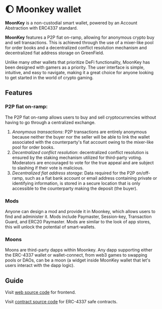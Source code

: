 # :moon: Moonkey wallet

**MoonKey** is a non-custodial smart wallet, powered by an Account Abstraction with ERC4337 standard.

**MoonKey** features a P2P fiat on-ramp, allowing for anonymous crypto buy and sell transactions. This is achieved through the use of a mixer-like pool for order books and a decentralized conflict resolution mechanism and decentralized fiat address storage on GreenField.

Unlike many other wallets that prioritize DeFi functionality, MoonKey has been designed with gamers as a priority. The user interface is simple, intuitive, and easy to navigate, making it a great choice for anyone looking to get started in the world of crypto gaming.

## Features

### P2P fiat on-ramp: 

The P2P fiat on-ramp allows users to buy and sell cryptocurrencies without having to go through a centralized exchange.

1. _Anonymous transactions_: P2P transactions are entirely anonymous because neither the buyer nor the seller will be able to link the wallet associated with the counterparty's fiat account owing to the mixer-like pool for order books.
2. _Decentralized conflict resolution_: decentralized conflict resolution is ensured by the staking mechanism utilized for third-party voting. Moderators are encouraged to vote for the true appeal and are subject to slashing if their vote is malicious.
3. _Decentralized fiat address storage_: Data required for the P2P on/off-ramp, such as a fiat bank account or email address containing private or identifying information, is stored in a secure location that is only accessible to the counterparty making the deposit (the buyer).

### Mods

Anyone can design a mod and provide it in Moonkey, which allows users to find and administer it. Mods include Paymaster, Session-key, Transaction Guard, and ERC20 Paymaster. Mods are similar to the look of app stores, this will unlock the potential of smart-wallets.

### Moons

Moons are third-party dapps within Moonkey. Any dapp supporting either the ERC-4337 wallet or wallet-connect, from web3 games to swapping pools or DAOs, can be a moon (a widget inside MoonKey wallet that let's users interact with the dapp logic).

## Guide

Visit [web source code](https://github.com/moonkey-global/moonkey-bnb) for frontend.

Visit [contract source code](https://github.com/moonkey-global/moonkey-contracts) for ERC-4337 safe contracts.

